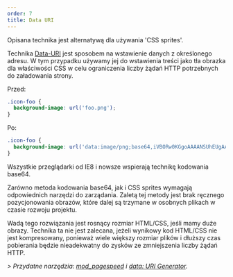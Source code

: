 ```yaml
---
order: 7
title: Data URI
---
```


Opisana technika jest alternatywą dla używania 'CSS sprites'.

Technika [Data-URI](http://en.wikipedia.org/wiki/Data_URI_scheme) jest sposobem na wstawienie danych z określonego adresu. W tym przypadku używamy jej do wstawienia treści jako tła obrazka dla właściwości CSS w celu ograniczenia liczby żądań HTTP potrzebnych do załadowania strony.

Przed:
```css
.icon-foo {
  background-image: url('foo.png');
}
```

Po:
```css
.icon-foo {
  background-image: url('data:image/png;base64,iVBORw0KGgoAAAANSUhEUgAAAAEAAAABAQMAAAAl21bKAAAAA1BMVEUAAACnej3aAAAAAXRSTlMAQObYZgAAAApJREFUCNdjYAAAAAIAAeIhvDMAAAAASUVORK5CYII%3D');
}
```

Wszystkie przeglądarki od IE8 i nowsze wspierają technikę kodowania base64.

Zarówno metoda kodowania base64, jak i CSS sprites wymagają odpowiednich narzędzi do zarządania. Zaletą tej metody jest brak ręcznego pozycjonowania obrazów, które dalej są trzymane w osobnych plikach w czasie rozwoju projektu.

Wadą tego rozwiązania jest rosnący rozmiar HTML/CSS, jeśli mamy duże obrazy. Technika ta nie jest zalecana, jeżeli wynikowy kod HTML/CSS nie jest kompresowany, ponieważ wiele większy rozmiar plików i dłuższy czas pobierania będzie nieadekwatny do zysków ze zmniejszenia liczby żądań HTTP.

*> Przydatne narzędzia: [mod_pagespeed](https://developers.google.com/speed/docs/mod_pagespeed/filter-image-optimize) i [data: URI Generator](http://dopiaza.org/tools/datauri/index.php).*
